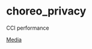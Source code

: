 # choreo_privacy
CCI performance


 [Media]("https://github.com/sicchio/choreo_privacy/blob/main/media.json")
